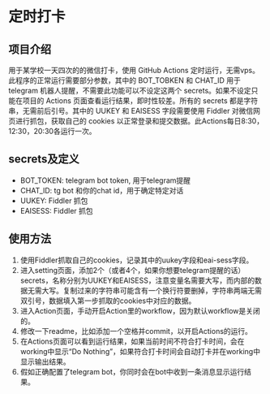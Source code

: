 # 定时打卡
## 项目介绍
用于某学校一天四次的的微信打卡，使用 GitHub Actions 定时运行，无需vps。此程序的正常运行需要部分参数，其中的 BOT_TOBKEN 和 CHAT_ID 用于 telegram 机器人提醒，不需要此功能可以不设定这两个 secrets。如果不设定只能在项目的 Actions 页面查看运行结果，即时性较差。所有的 secrets 都是字符串，无需前后引号。其中的 UUKEY 和 EAISESS 字段需要使用 Fiddler 对微信网页进行抓包，获取自己的 cookies 以正常登录和提交数据。此Actions每日8:30，12:30，20:30各运行一次。
## secrets及定义
- BOT_TOKEN: telegram bot token, 用于telegram提醒
- CHAT_ID: tg bot 和你的chat id，用于确定特定对话
- UUKEY: Fiddler 抓包
- EAISESS: Fiddler 抓包
## 使用方法
1. 使用Fiddler抓取自己的cookies，记录其中的uukey字段和eai-sess字段。
1. 进入setting页面，添加2个（或者4个，如果你想要telegram提醒的话）secrets，名称分别为UUKEY和EAISESS，注意变量名需要大写，而内部的数据无需大写。复制过来的字符串可能含有一个换行符要删掉，字符串两端无需双引号，数据填入第一步抓取的cookies中对应的数据。
1. 进入Action页面，手动开启Action里的workflow，因为默认workflow是关闭的。
1. 修改一下readme，比如添加一个空格并commit，以开启Actions的运行。
1. 在Actions页面可以看到运行结果，如果当前时间不符合打卡时间，会在working中显示“Do Nothing”，如果符合打卡时间会自动打卡并在working中显示输出结果。
1. 假如正确配置了telegram bot，你同时会在bot中收到一条消息显示运行结果。
